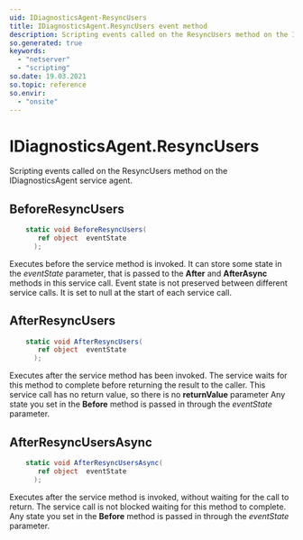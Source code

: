 ```yaml
---
uid: IDiagnosticsAgent-ResyncUsers
title: IDiagnosticsAgent.ResyncUsers event method
description: Scripting events called on the ResyncUsers method on the IDiagnosticsAgent service agent.
so.generated: true
keywords:
  - "netserver"
  - "scripting"
so.date: 19.03.2021
so.topic: reference
so.envir:
  - "onsite"
---
```

# IDiagnosticsAgent.ResyncUsers

Scripting events called on the <see cref='M:SuperOffice.CRM.Services.IDiagnosticsAgent.ResyncUsers'>ResyncUsers</see> method on the <see cref='IDiagnosticsAgent'>IDiagnosticsAgent</see>  service agent.

## BeforeResyncUsers
```cs
    static void BeforeResyncUsers(
       ref object  eventState
      );
```
Executes before the service method is invoked.
It can store some state in the *eventState* parameter, that is passed to the **After** and **AfterAsync** methods in this service call.
Event state is not preserved between different service calls. It is set to null at the start of each service call.
## AfterResyncUsers
```cs
    static void AfterResyncUsers(
       ref object  eventState
      );
```
Executes after the service method has been invoked. The service waits for this method to complete before returning the result to the caller.
This service call has no return value, so there is no **returnValue** parameter
Any state you set in the **Before** method is passed in through the *eventState* parameter.
## AfterResyncUsersAsync
```cs
    static void AfterResyncUsersAsync(
       ref object  eventState
      );
```
Executes after the service method is invoked, without waiting for the call to return.
The service call is not blocked waiting for this method to complete.
Any state you set in the **Before** method is passed in through the *eventState* parameter.

